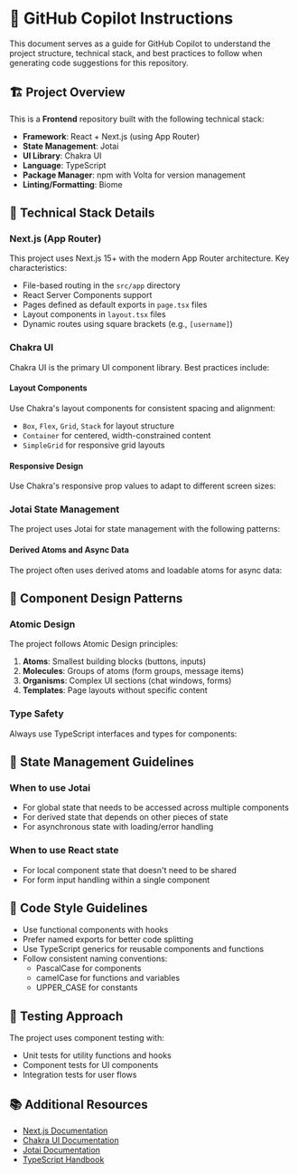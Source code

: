 # 📘 GitHub Copilot Instructions

This document serves as a guide for GitHub Copilot to understand the project structure, technical stack, and best practices to follow when generating code suggestions for this repository.

## 🏗️ Project Overview

This is a **Frontend** repository built with the following technical stack:

- **Framework**: React + Next.js (using App Router)
- **State Management**: Jotai
- **UI Library**: Chakra UI
- **Language**: TypeScript
- **Package Manager**: npm with Volta for version management
- **Linting/Formatting**: Biome

## 🔧 Technical Stack Details

### Next.js (App Router)

This project uses Next.js 15+ with the modern App Router architecture. Key characteristics:

- File-based routing in the `src/app` directory
- React Server Components support
- Pages defined as default exports in `page.tsx` files
- Layout components in `layout.tsx` files
- Dynamic routes using square brackets (e.g., `[username]`)


### Chakra UI

Chakra UI is the primary UI component library. Best practices include:

#### Layout Components

Use Chakra's layout components for consistent spacing and alignment:

- `Box`, `Flex`, `Grid`, `Stack` for layout structure
- `Container` for centered, width-constrained content
- `SimpleGrid` for responsive grid layouts


#### Responsive Design

Use Chakra's responsive prop values to adapt to different screen sizes:

### Jotai State Management

The project uses Jotai for state management with the following patterns:

#### Derived Atoms and Async Data

The project often uses derived atoms and loadable atoms for async data:


## 🧩 Component Design Patterns

### Atomic Design

The project follows Atomic Design principles:

1. **Atoms**: Smallest building blocks (buttons, inputs)
2. **Molecules**: Groups of atoms (form groups, message items)
3. **Organisms**: Complex UI sections (chat windows, forms)
4. **Templates**: Page layouts without specific content

### Type Safety

Always use TypeScript interfaces and types for components:

## 🔄 State Management Guidelines

### When to use Jotai

- For global state that needs to be accessed across multiple components
- For derived state that depends on other pieces of state
- For asynchronous state with loading/error handling

### When to use React state

- For local component state that doesn't need to be shared
- For form input handling within a single component

## 📝 Code Style Guidelines

- Use functional components with hooks
- Prefer named exports for better code splitting
- Use TypeScript generics for reusable components and functions
- Follow consistent naming conventions:
  - PascalCase for components
  - camelCase for functions and variables
  - UPPER_CASE for constants

## 🧪 Testing Approach

The project uses component testing with:

- Unit tests for utility functions and hooks
- Component tests for UI components
- Integration tests for user flows

## 📚 Additional Resources

- [Next.js Documentation](https://nextjs.org/docs)
- [Chakra UI Documentation](https://chakra-ui.com/docs/getting-started)
- [Jotai Documentation](https://jotai.org/docs/introduction)
- [TypeScript Handbook](https://www.typescriptlang.org/docs/handbook/intro.html)